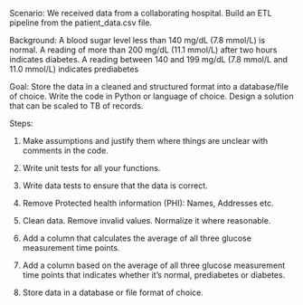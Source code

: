 Scenario: We received data from a collaborating hospital.  Build an ETL pipeline from the patient_data.csv file.

Background: A blood sugar level less than 140 mg/dL (7.8 mmol/L) is normal. A reading of more than 200 mg/dL (11.1 mmol/L) after two hours indicates diabetes. A reading between 140 and 199 mg/dL (7.8 mmol/L and 11.0 mmol/L) indicates prediabetes

Goal: Store the data in a cleaned and structured format into a database/file of choice. Write the code in Python or language of choice. Design a solution that can be scaled to TB of records.

Steps:

1. Make assumptions and justify them where things are unclear with comments in the code.

2. Write unit tests for all your functions.

3. Write data tests to ensure that the data is correct.

4. Remove Protected health information (PHI): Names, Addresses etc.

5. Clean data. Remove invalid values. Normalize it where reasonable.

6. Add a column that calculates the average of all three glucose measurement time points.

7. Add a column based on the average of all three glucose measurement time points that indicates whether it’s normal, prediabetes or diabetes.

8. Store data in a database or file format of choice.

